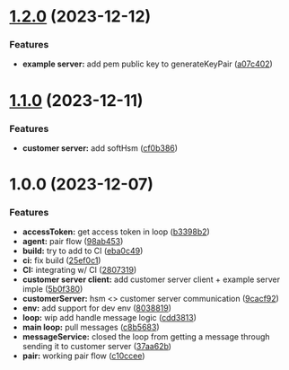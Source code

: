 # [1.2.0](https://gitlab.com/fireblocks/shell/common/hsm-agent/compare/v1.1.0...v1.2.0) (2023-12-12)


### Features

* **example server:** add pem public key to generateKeyPair ([a07c402](https://gitlab.com/fireblocks/shell/common/hsm-agent/commit/a07c402240ffa80da0ef421052f20ccbe34090e6))

# [1.1.0](https://gitlab.com/fireblocks/shell/common/hsm-agent/compare/v1.0.0...v1.1.0) (2023-12-11)


### Features

* **customer server:** add softHsm ([cf0b386](https://gitlab.com/fireblocks/shell/common/hsm-agent/commit/cf0b3862ff8472a446de463b70d5e25e564387a5))

# 1.0.0 (2023-12-07)


### Features

* **accessToken:** get access token in loop ([b3398b2](https://gitlab.com/fireblocks/shell/common/hsm-agent/commit/b3398b282fb2471d7f81ea6e87eebbb50187ced6))
* **agent:** pair flow ([98ab453](https://gitlab.com/fireblocks/shell/common/hsm-agent/commit/98ab4531217d99944ce7738f7d3f56280891c5f1))
* **build:** try to add to CI ([eba0c49](https://gitlab.com/fireblocks/shell/common/hsm-agent/commit/eba0c493993e46ec1673cc7b9443ff18f0d361ce))
* **ci:** fix build ([25ef0c1](https://gitlab.com/fireblocks/shell/common/hsm-agent/commit/25ef0c120cb910b5f2ca82a437cab58c7aa84472))
* **CI:** integrating w/ CI ([2807319](https://gitlab.com/fireblocks/shell/common/hsm-agent/commit/2807319beb0411a70721f0e4502795c5bdd42db5))
* **customer server client:** add customer server client + example server imple ([5b0f380](https://gitlab.com/fireblocks/shell/common/hsm-agent/commit/5b0f38045b247acd3d2530956be4c4c086a8b450))
* **customerServer:** hsm <> customer server communication ([9cacf92](https://gitlab.com/fireblocks/shell/common/hsm-agent/commit/9cacf929fb985c1092381e2bc65c03356c6f1a15))
* **env:** add support for dev env ([8038819](https://gitlab.com/fireblocks/shell/common/hsm-agent/commit/803881944f30120ca7f9107342feda8f7c0e41bb))
* **loop:** wip add handle message logic ([cdd3813](https://gitlab.com/fireblocks/shell/common/hsm-agent/commit/cdd38130682f9f6aea46587960d21e9ce06f7d52))
* **main loop:** pull messages ([c8b5683](https://gitlab.com/fireblocks/shell/common/hsm-agent/commit/c8b56838241bb5ab9acb41296b31150e355af940))
* **messageService:** closed the loop from getting a message through sending it to customer server ([37aa62b](https://gitlab.com/fireblocks/shell/common/hsm-agent/commit/37aa62b3140179a373ecbb1bd0621792dd74b62d))
* **pair:** working pair flow ([c10ccee](https://gitlab.com/fireblocks/shell/common/hsm-agent/commit/c10ccee2184d5611e021c3527be9ff13f2fe971a))

